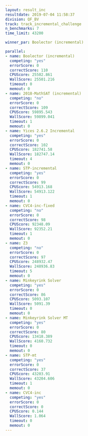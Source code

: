 ```yaml
---
layout: result_inc
resultdate: 2019-07-04 11:58:37
division: QF_BV
track: track_incremental_challenge
n_benchmarks: 7
time_limit: 43200

winner_par: Boolector (incremental)

parallel:
- name: Boolector (incremental)
  competing: "yes"
  errorScore: 0
  correctScore: 110
  CPUScore: 25502.861
  WallScore: 25501.216
  timeout: 0
  memout: 0
- name: 2018-MathSAT (incremental)
  competing: "no"
  errorScore: 0
  correctScore: 109
  CPUScore: 59895.543
  WallScore: 59899.041
  timeout: 1
  memout: 0
- name: Yices 2.6.2 Incremental
  competing: "yes"
  errorScore: 0
  correctScore: 102
  CPUScore: 182741.58
  WallScore: 182747.14
  timeout: 4
  memout: 0
- name: STP-incremental
  competing: "yes"
  errorScore: 0
  correctScore: 99
  CPUScore: 54913.168
  WallScore: 54913.122
  timeout: 1
  memout: 0
- name: CVC4-inc-fixed
  competing: "no"
  errorScore: 0
  correctScore: 98
  CPUScore: 92348.09
  WallScore: 92352.21
  timeout: 1
  memout: 0
- name: Z3
  competing: "no"
  errorScore: 0
  correctScore: 97
  CPUScore: 248932.47
  WallScore: 248936.83
  timeout: 5
  memout: 0
- name: Minkeyrink Solver
  competing: "yes"
  errorScore: 0
  correctScore: 86
  CPUScore: 5093.107
  WallScore: 5091.39
  timeout: 0
  memout: 0
- name: Minkeyrink Solver MT
  competing: "yes"
  errorScore: 0
  correctScore: 80
  CPUScore: 13418.389
  WallScore: 4160.732
  timeout: 0
  memout: 0
- name: STP-mt
  competing: "yes"
  errorScore: 0
  correctScore: 37
  CPUScore: 43203.91
  WallScore: 43204.606
  timeout: 1
  memout: 0
- name: CVC4-inc
  competing: "yes"
  errorScore: 0
  correctScore: 0
  CPUScore: 0.144
  WallScore: 1.064
  timeout: 0
  memout: 0
---
```

